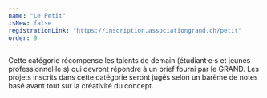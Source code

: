 ```yaml
---
name: "Le Petit"
isNew: false
registrationLink: "https://inscription.associationgrand.ch/petit"
order: 9
---
```


Cette catégorie récompense les talents de demain (étudiant·e·s et jeunes professionnel·le·s) qui devront répondre à un brief fourni par le GRAND. Les projets inscrits dans cette catégorie seront jugés selon un barème de notes basé avant tout sur la créativité du concept.